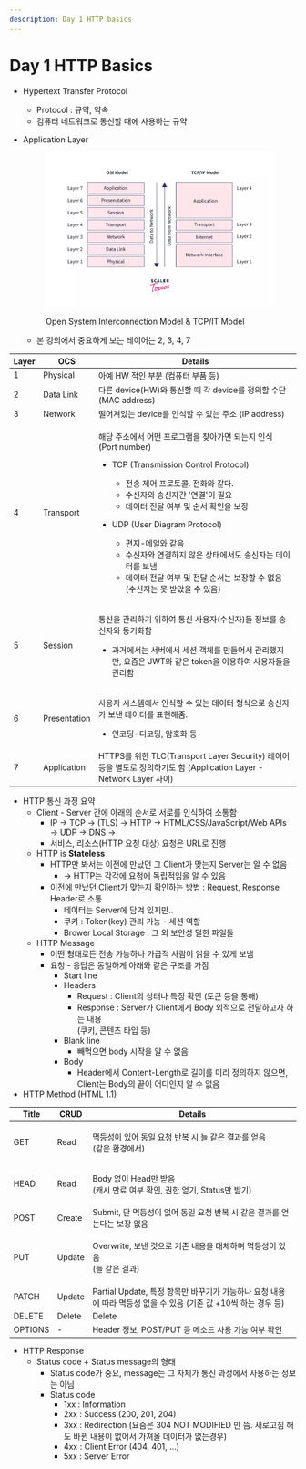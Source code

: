 ```yaml
---
description: Day 1 HTTP basics
---
```


# Day 1 HTTP Basics

* Hypertext Transfer Protocol
  * Protocol : 규약, 약속
  * 컴퓨터 네트워크로 통신할 때에 사용하는 규약
*   Application Layer

    <figure><img src="../../.gitbook/assets/application-layer-diagram.webp" alt=""><figcaption><p>Open System Interconnection Model &#x26; TCP/IT Model</p></figcaption></figure>

    * 본 강의에서 중요하게 보는 레이어는 2, 3, 4, 7

| Layer | OCS          | Details                                                                                                                                                                                                                                                                                                                                                                         |
| ----- | ------------ | ------------------------------------------------------------------------------------------------------------------------------------------------------------------------------------------------------------------------------------------------------------------------------------------------------------------------------------------------------------------------------- |
| 1     | Physical     | 아예 HW 적인 부분 (컴퓨터 부품 등)                                                                                                                                                                                                                                                                                                                                                          |
| 2     | Data Link    | 다른 device(HW)와 통신할 때 각 device를 정의할 수단 (MAC address)                                                                                                                                                                                                                                                                                                                             |
| 3     | Network      | 떨어져있는 device를 인식할 수 있는 주소 (IP address)                                                                                                                                                                                                                                                                                                                                          |
| 4     | Transport    | <p>해당 주소에서 어떤 프로그램을 찾아가면 되는지 인식 (Port number)</p><ul><li><p>TCP (Transmission Control Protocol)</p><ul><li>전송 제어 프로토콜. 전화와 같다.</li><li>수신자와 송신자간 '연결'이 필요</li><li>데이터 전달 여부 및 순서 확인을 보장</li></ul></li><li><p>UDP (User Diagram Protocol)</p><ul><li>편지-메일와 같음</li><li>수신자와 연결하지 않은 상태에서도 송신자는 데이터를 보냄</li><li>데이터 전달 여부 및 전달 순서는 보장할 수 없음 (수신자는 못 받았을 수 있음)</li></ul></li></ul> |
| 5     | Session      | <p>통신을 관리하기 위하여 통신 사용자(수신자)들 정보를 송신자와 동기화함</p><ul><li>과거에서는 서버에서 세션 객체를 만들어서 관리했지만, 요즘은 JWT와 같은 token을 이용하여 사용자들을 관리함</li></ul>                                                                                                                                                                                                                                                 |
| 6     | Presentation | <p>사용자 시스템에서 인식할 수 있는 데이터 형식으로 송신자가 보낸 데이터를 표현해줌.</p><ul><li>인코딩-디코딩, 암호화 등</li></ul>                                                                                                                                                                                                                                                                                           |
| 7     | Application  | HTTPS를 위한 TLC(Transport Layer Security) 레이어 등을 별도로 정의하기도 함 (Application Layer - Network Layer 사이)                                                                                                                                                                                                                                                                               |

* HTTP 통신 과정 요약
  * Client - Server 간에 아래의 순서로 서로를 인식하여 소통함
    * IP -> TCP -> (TLS) -> HTTP -> HTML/CSS/JavaScript/Web APIs\
      &#x20;    \-> UDP -> DNS  ->
    * 서비스, 리소스(HTTP 요청 대상) 요청은 URL로 진행
  * HTTP is **Stateless**
    * HTTP만 봐서는 이전에 만났던 그  Client가 맞는지 Server는 알 수 없음
      * \-> HTTP는 각각에 요청에 독립적임을 알 수 있음
    * 이전에 만났던 Client가 맞는지 확인하는 방법 : Request, Response Header로 소통
      * 데이터는 Server에 담겨 있지만..
      * 쿠키 : Token(key) 관리 가능 - 세션 역할
      * Brower Local Storage : 그 외 보안성 덜한 파일들
  * HTTP Message
    * 어떤 형태로든 전송 가능하나 가급적 사람이 읽을 수 있게 보냄
    * 요청 - 응답은 동일하게 아래와 같은 구조를 가짐
      * Start line
      * Headers
        * Request : Client의 상태나 특징 확인 (토큰 등을 통해)
        * Response : Server가 Client에게 Body 외적으로 전달하고자 하는 내용\
          (쿠키, 콘텐츠 타입 등)
      * Blank line
        * 빼먹으면 body 시작을 알 수 없음
      * Body
        * Header에서 Content-Length로 길이를 미리 정의하지 않으면, Client는 Body의 끝이 어디인지 알 수 없음
* HTTP Method (HTML 1.1)

| Title   | CRUD   | Details                                                                    |
| ------- | ------ | -------------------------------------------------------------------------- |
| GET     | Read   | <p>멱등성이 있어 동일 요청 반복 시 늘 같은 결과를 얻음<br>(같은 환경에서)</p>                         |
| HEAD    | Read   | <p>Body 없이 Head만 받음<br>(캐시 만료 여부 확인, 권한 얻기, Status만 받기)</p>                |
| POST    | Create | Submit, 단 멱등성이 없어 동일 요청 반복 시 같은 결과를 얻는다는 보장 없음                             |
| PUT     | Update | <p>Overwrite, 보낸 것으로 기존 내용을 대체하며 멱등성이 있음<br>(늘 같은 결과)</p>                  |
| PATCH   | Update | Partial Update, 특정 항목만 바꾸기가 가능하나 요청 내용에 따라 멱등성 없을 수 있음 (기존 값 +10씩 하는 경우 등) |
| DELETE  | Delete | Delete                                                                     |
| OPTIONS | -      | Header 정보, POST/PUT 등 메소드 사용 가능 여부 확인                                      |

* HTTP Response
  * Status code + Status message의 형태
    * Status code가 중요, message는 그 자체가 통신 과정에서 사용하는 정보는 아님
    * Status code
      * 1xx : Information
      * 2xx : Success (200, 201, 204)
      * 3xx : Redirection (요즘은 304 NOT MODIFIED 만 뜸. 새로고침 해도 바뀐 내용이 없어서 가져올 데이터가 없는경우)
      * 4xx : Client Error (404, 401, ...)
      * 5xx : Server Error
